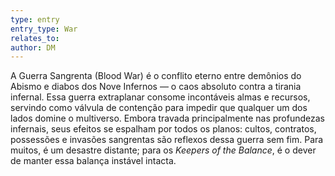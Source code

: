 ```yaml
---
type: entry
entry_type: War
relates_to: 
author: DM
---
```

A Guerra Sangrenta (Blood War) é o conflito eterno entre demônios do Abismo e diabos dos Nove Infernos — o caos absoluto contra a tirania infernal. Essa guerra extraplanar consome incontáveis almas e recursos, servindo como válvula de contenção para impedir que qualquer um dos lados domine o multiverso. Embora travada principalmente nas profundezas infernais, seus efeitos se espalham por todos os planos: cultos, contratos, possessões e invasões sangrentas são reflexos dessa guerra sem fim. Para muitos, é um desastre distante; para os _Keepers of the Balance_, é o dever de manter essa balança instável intacta.